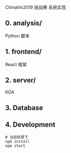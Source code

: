 ChinaVis2019 挑战赛 系统实现

## 0. analysis/

Python 脚本

## 1. frontend/

React 框架


## 2. server/

KOA 

## 3. Database

## 4. Development

```
# 当前目录下
npm install
npm start
```
